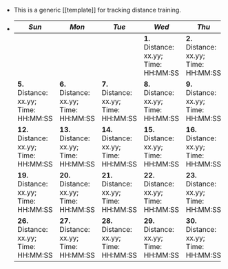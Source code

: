 - This is a generic [[template]] for tracking distance training.
- | *Sun* | *Mon* | *Tue* | *Wed* | *Thu* | *Fri* | *Sat* |
  |-------|-------|-------|-------|-------|-------|-------|
  |||| **1.** Distance: xx.yy; Time: HH:MM:SS  | **2.** Distance: xx.yy; Time: HH:MM:SS  | **3.** Distance: xx.yy; Time: HH:MM:SS  | **4.** Distance: xx.yy; Time: HH:MM:SS  |
  | **5.** Distance: xx.yy; Time: HH:MM:SS  | **6.** Distance: xx.yy; Time: HH:MM:SS  | **7.** Distance: xx.yy; Time: HH:MM:SS  | **8.** Distance: xx.yy; Time: HH:MM:SS  | **9.** Distance: xx.yy; Time: HH:MM:SS  | **10.** Distance: xx.yy; Time: HH:MM:SS  | **11.** Distance: xx.yy; Time: HH:MM:SS  |
  | **12.** Distance: xx.yy; Time: HH:MM:SS  | **13.** Distance: xx.yy; Time: HH:MM:SS  | **14.** Distance: xx.yy; Time: HH:MM:SS  | **15.** Distance: xx.yy; Time: HH:MM:SS  | **16.** Distance: xx.yy; Time: HH:MM:SS  | **17.** Distance: xx.yy; Time: HH:MM:SS  | **18.** Distance: xx.yy; Time: HH:MM:SS  | 
  |**19.** Distance: xx.yy; Time: HH:MM:SS  | **20.** Distance: xx.yy; Time: HH:MM:SS  | **21.** Distance: xx.yy; Time: HH:MM:SS  | **22.** Distance: xx.yy; Time: HH:MM:SS  | **23.** Distance: xx.yy; Time: HH:MM:SS  | **24.** Distance: xx.yy; Time: HH:MM:SS  | **25.** Distance: xx.yy; Time: HH:MM:SS  | 
  |**26.** Distance: xx.yy; Time: HH:MM:SS  | **27.** Distance: xx.yy; Time: HH:MM:SS  | **28.** Distance: xx.yy; Time: HH:MM:SS  | **29.** Distance: xx.yy; Time: HH:MM:SS  | **30.** Distance: xx.yy; Time: HH:MM:SS  | **31.** Distance: xx.yy; Time: HH:MM:SS  ||